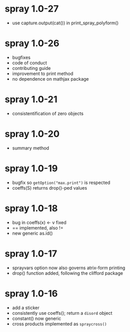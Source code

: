 # spray 1.0-27

- use capture.output(cat()) in print_spray_polyform()

# spray 1.0-26

- bugfixes
- code of conduct
- contributing guide
- improvement to print method
- no dependence on mathjax package

# spray 1.0-21

- consistentification of zero objects


# spray 1.0-20

- summary method

# spray 1.0-19

- bugfix so `getOption("max.print")` is respected
- coeffs(S) returns drop()-ped values

# spray 1.0-18

- bug in coeffs(x) <- v fixed
- <spray> == <numeric> implemented, also !=
- new generic as.id()

# spray 1.0-17

- sprayvars option now also governs atrix-form printing
- drop() function added, following the clifford package

# spray 1.0-16

- add a sticker
- consistently use coeffs(); return a `disord` object
- constant() now generic
- cross products implemented as `spraycross()`

